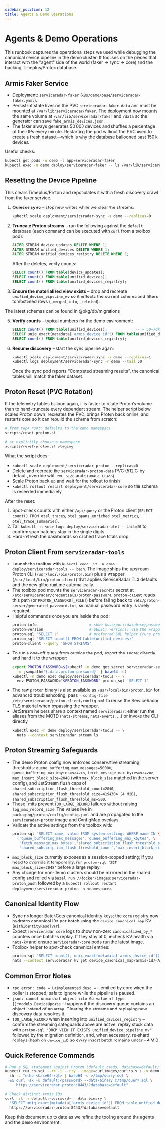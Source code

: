 ```yaml
---
sidebar_position: 12
title: Agents & Demo Operations
---
```


# Agents & Demo Operations

This runbook captures the operational steps we used while debugging the canonical device pipeline in the demo cluster. It focuses on the pieces that interact with the "agent" side of the world (faker → sync → core) and the backing Timeplus/Proton database.

## Armis Faker Service

- Deployment: `serviceradar-faker` (`k8s/demo/base/serviceradar-faker.yaml`).
- Persistent state lives on the PVC `serviceradar-faker-data` and must be mounted at `/var/lib/serviceradar/faker`. The deployment now mounts the same volume at `/var/lib/serviceradar/faker` and `/data` so the generator can save `fake_armis_devices.json`.
- The faker always generates 50 000 devices and shuffles a percentage of their IPs every minute. Restarting the pod without the PVC used to create a fresh dataset—which is why the database ballooned past 150 k devices.

Useful checks:

```bash
kubectl get pods -n demo -l app=serviceradar-faker
kubectl exec -n demo deploy/serviceradar-faker -- ls /var/lib/serviceradar/faker
```

## Resetting the Device Pipeline

This clears Timeplus/Proton and repopulates it with a fresh discovery crawl from the faker service.

1. **Quiesce sync** – stop new writes while we clear the streams:

   ```bash
   kubectl scale deployment/serviceradar-sync -n demo --replicas=0
   ```

2. **Truncate Proton streams** – run the following against the `default` database (each command can be executed with `curl` from a toolbox pod):

   ```sql
   ALTER STREAM device_updates DELETE WHERE 1;
   ALTER STREAM unified_devices DELETE WHERE 1;
   ALTER STREAM unified_devices_registry DELETE WHERE 1;
   ```

   After the deletes, verify counts:

   ```sql
   SELECT count() FROM table(device_updates);
   SELECT count() FROM table(unified_devices);
   SELECT count() FROM table(unified_devices_registry);
   ```

3. **Ensure the materialized view exists** – drop and recreate `unified_device_pipeline_mv` so it reflects the current schema and filters tombstoned rows (`_merged_into`, `_deleted`):

The latest schemas can be found in @pkg/db/migrations

5. **Verify counts** – typical numbers for the demo environment:

   ```sql
   SELECT count() FROM table(unified_devices);             -- ≈ 50–70k
   SELECT uniq_exact(metadata['armis_device_id']) FROM table(unified_devices);
   SELECT count() FROM table(unified_devices_registry);
   ```

6. **Resume discovery** – start the sync pipeline again:

   ```bash
   kubectl scale deployment/serviceradar-sync -n demo --replicas=1
   kubectl logs deployment/serviceradar-sync -n demo --tail 50
   ```

   Once the sync pod reports “Completed streaming results”, the canonical tables will match the faker dataset.

## Proton Reset (PVC Rotation)

If the telemetry tables balloon again, it is faster to rotate Proton’s volume than to hand-truncate every dependent stream. The helper script below scales Proton down, recreates the PVC, brings Proton back online, and restarts core so it can rebuild the schema from scratch:

```bash
# from repo root; defaults to the demo namespace
scripts/reset-proton.sh

# or explicitly choose a namespace
scripts/reset-proton.sh staging
```

What the script does:

- `kubectl scale deployment/serviceradar-proton --replicas=0`
- Delete and recreate the `serviceradar-proton-data` PVC (512 Gi by default, override with `PVC_SIZE` and `STORAGE_CLASS`)
- Scale Proton back up and wait for the rollout to finish
- `kubectl rollout restart deployment/serviceradar-core` so the schema is reseeded immediately

After the reset:

1. Spot-check counts with either `/api/query` or the Proton client (`SELECT count() FROM otel_traces`, `otel_spans_enriched`, `otel_metrics`, `otel_trace_summaries`).
2. Tail `kubectl -n <ns> logs deploy/serviceradar-otel --tail=20` to confirm span batches stay in the single digits.
3. Hard-refresh the dashboards so cached trace totals drop.

## Proton Client From `serviceradar-tools`

- Launch the toolbox with `kubectl exec -it -n demo deploy/serviceradar-tools -- bash`. The image ships the upstream Proton CLI (`/usr/local/bin/proton.bin`) plus a wrapper (`/usr/local/bin/proton-client`) that applies ServiceRadar TLS defaults and the new glibc runtime automatically.
- The toolbox pod mounts the `serviceradar-secrets` secret at `/etc/serviceradar/credentials/proton-password`. `proton-client` reads this path (or `PROTON_PASSWORD[_FILE]`) before falling back to `/etc/proton-server/generated_password.txt`, so manual password entry is rarely required.
- Helpful commands once you are inside the pod:
  ```bash
  proton-info                        # show host/port/database/password source
  proton-version                     # SELECT version() via the wrapper
  proton-sql "SELECT 1"              # preferred SQL helper (runs proton-client)
  proton_sql 'SELECT count() FROM table(unified_devices)'
  proton-client --query 'SHOW STREAMS'
  ```
- To run a one-off query from outside the pod, export the secret directly and hand it to the wrapper:
  ```bash
  export PROTON_PASSWORD=$(kubectl -n demo get secret serviceradar-secrets \
    -o jsonpath='{.data.proton-password}' | base64 -d)
  kubectl -n demo exec deploy/serviceradar-tools -- \
    env PROTON_PASSWORD="$PROTON_PASSWORD" proton_sql 'SELECT 1'
  ```
- The raw `proton` binary is also available as `/usr/local/bin/proton.bin` for advanced troubleshooting; pass `--config-file /etc/serviceradar/proton-client/config.xml` to reuse the ServiceRadar TLS material when bypassing the wrapper.
- JetStream helpers share a context named `serviceradar`; either run the aliases from the MOTD (`nats-streams`, `nats-events`, …) or invoke the CLI directly:
  ```bash
  kubectl exec -n demo deploy/serviceradar-tools -- \
    nats --context serviceradar stream ls
  ```

## Proton Streaming Safeguards

- The demo Proton config now enforces conservative streaming thresholds: `queue_buffering_max_messages=50000`, `queue_buffering_max_kbytes=524288`, `fetch_message_max_bytes=524288`, `max_insert_block_size=2048` (with `max_block_size` matched in the server config), and JetStream flush caps of `shared_subscription_flush_threshold_count=2000`, `shared_subscription_flush_threshold_size=4194304 (4 MiB)`, `shared_subscription_flush_threshold_ms=500`.
- These limits prevent `TOO_LARGE_RECORD` failures without raising `log_max_record_size`. The values live in `packaging/proton/config/config.yaml` and are propagated to the `serviceradar-proton` image and ConfigMap overlays.
- Validate the active settings from the toolbox with:
  ```bash
  proton-sql "SELECT name, value FROM system.settings WHERE name IN \
    ('queue_buffering_max_messages','queue_buffering_max_kbytes', \
     'fetch_message_max_bytes','shared_subscription_flush_threshold_size', \
     'shared_subscription_flush_threshold_count','max_insert_block_size')"
  ```
- `max_block_size` currently exposes as a session-scoped setting; if you need to override it temporarily, run `proton-sql "SET max_block_size=2048"` before a large replay.
- Any change for non-demo clusters should be mirrored in the shared config and rolled via `bazel run //docker/images:serviceradar-proton_push` followed by a `kubectl rollout restart deployment/serviceradar-proton -n <namespace>`.

## Canonical Identity Flow

- Sync no longer BatchGets canonical identity keys; the `core` registry now hydrates canonical IDs per batch using the `device_canonical_map` KV (`WithIdentityResolver`).
- Expect `serviceradar-core` logs to show non-zero `canonicalized_by_*` counters once batches replay. If they stay at 0, recheck KV health via `nats-kv` and ensure `serviceradar-core` pods run the latest image.
- Toolbox helper to spot-check canonical entries:
  ```bash
  proton-sql "SELECT count(), uniq_exact(metadata['armis_device_id']) FROM table(unified_devices)"
  nats --context serviceradar kv get device_canonical_map/armis-id/<ARMIS_ID>
  ```

## Common Error Notes

- `rpc error: code = Unimplemented desc =` – emitted by core when the poller is stopped; safe to ignore while the pipeline is paused.
- `json: cannot unmarshal object into Go value of type []*models.DeviceUpdate` – happens if the discovery queue contains an object instead of an array. Clearing the streams and replaying new discovery data resolves it.
- `TOO_LARGE_RECORD` when inserting into `unified_devices_registry` – confirm the streaming safeguards above are active, replay stuck data with `proton-sql "DROP VIEW IF EXISTS unified_device_pipeline_mv"` followed by the migration definition, and, when necessary, re-shard replays (hash on `device_id`) so every insert batch remains under ~4 MiB.

## Quick Reference Commands

```bash
# Run a SQL statement against Proton (default creds, database=default)
kubectl run ch-sql --rm -i --tty --image=curlimages/curl:8.9.1 -n demo --restart=Never --command -- \
  sh -c "echo <base64-sql> | base64 -d >/tmp/query.sql \
  && curl -sk -u default:<password> --data-binary @/tmp/query.sql \
     https://serviceradar-proton:8443/?database=default"

# Check distinct Armis IDs
curl -sk -u default:<password> --data-binary \
  "SELECT uniq_exact(metadata['armis_device_id']) FROM table(unified_devices)" \
  https://serviceradar-proton:8443/?database=default
```

Keep this document up to date as we refine the tooling around the agents and the demo environment.
